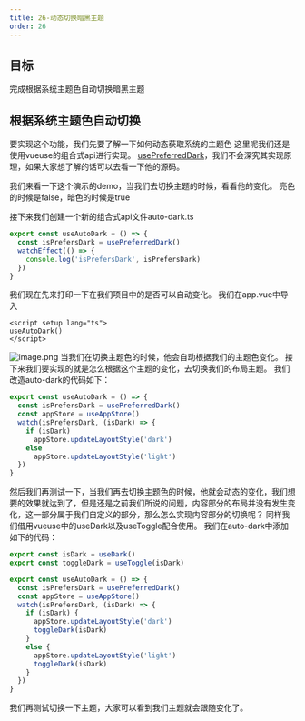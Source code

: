 ```yaml
---
title: 26-动态切换暗黑主题
order: 26
---
```


## 目标
完成根据系统主题色自动切换暗黑主题

## 根据系统主题色自动切换
要实现这个功能，我们先要了解一下如何动态获取系统的主题色
这里呢我们还是使用vueuse的组合式api进行实现。
[usePreferredDark](https://vueuse.org/core/usePreferredDark/)，我们不会深究其实现原理，如果大家想了解的话可以去看一下他的源码。

我们来看一下这个演示的demo，当我们去切换主题的时候，看看他的变化。
亮色的时候是false，暗色的时候是true

接下来我们创建一个新的组合式api文件auto-dark.ts

```typescript
export const useAutoDark = () => {
  const isPrefersDark = usePreferredDark()
  watchEffect(() => {
    console.log('isPrefersDark', isPrefersDark)
  })
}
```
我们现在先来打印一下在我们项目中的是否可以自动变化。
我们在app.vue中导入
```vue
<script setup lang="ts">
useAutoDark()
</script>
```
![image.png](https://cdn.nlark.com/yuque/0/2022/png/10377041/1668381680188-2b60a666-e895-412b-a182-f1b2fdd54ff1.png#averageHue=%23f2f2f3&clientId=u7fff8be1-950e-4&from=paste&height=240&id=ua4ca9c0d&name=image.png&originHeight=240&originWidth=363&originalType=binary&ratio=1&rotation=0&showTitle=false&size=13765&status=done&style=none&taskId=u391c7bef-c387-40f3-9352-c635b8e9b68&title=&width=363)
当我们在切换主题色的时候，他会自动根据我们的主题色变化。
接下来我们要实现的就是怎么根据这个主题的变化，去切换我们的布局主题。
我们改造auto-dark的代码如下：
```typescript
export const useAutoDark = () => {
  const isPrefersDark = usePreferredDark()
  const appStore = useAppStore()
  watch(isPrefersDark, (isDark) => {
    if (isDark)
      appStore.updateLayoutStyle('dark')
    else
      appStore.updateLayoutStyle('light')
  })
}
```
然后我们再测试一下，当我们再去切换主题色的时候，他就会动态的变化，我们想要的效果就达到了，但是还是之前我们所说的问题，内容部分的布局并没有发生变化，这一部分属于我们自定义的部分，那么怎么实现内容部分的切换呢？
同样我们借用vueuse中的useDark以及useToggle配合使用。
我们在auto-dark中添加如下的代码：
```typescript
export const isDark = useDark()
export const toggleDark = useToggle(isDark)

export const useAutoDark = () => {
  const isPrefersDark = usePreferredDark()
  const appStore = useAppStore()
  watch(isPrefersDark, (isDark) => {
    if (isDark) {
      appStore.updateLayoutStyle('dark')
      toggleDark(isDark)
    }
    else {
      appStore.updateLayoutStyle('light')
      toggleDark(isDark)
    }
  })
}

```

我们再测试切换一下主题，大家可以看到我们主题就会跟随变化了。

